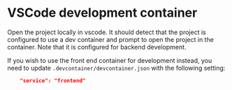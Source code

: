 # VSCode development container

Open the project locally in vscode. It should detect that the project is configured to
use a dev container and prompt to open the project in the container. Note that it is
configured for backend development.

If you wish to use the front end container for development instead, you need to
update `.devcontainer/devcontainer.json` with the following setting:

```json
    "service": "frontend"
```
